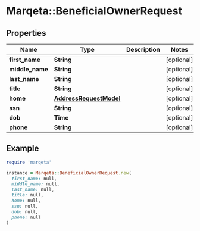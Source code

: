 # Marqeta::BeneficialOwnerRequest

## Properties

| Name | Type | Description | Notes |
| ---- | ---- | ----------- | ----- |
| **first_name** | **String** |  | [optional] |
| **middle_name** | **String** |  | [optional] |
| **last_name** | **String** |  | [optional] |
| **title** | **String** |  | [optional] |
| **home** | [**AddressRequestModel**](AddressRequestModel.md) |  | [optional] |
| **ssn** | **String** |  | [optional] |
| **dob** | **Time** |  | [optional] |
| **phone** | **String** |  | [optional] |

## Example

```ruby
require 'marqeta'

instance = Marqeta::BeneficialOwnerRequest.new(
  first_name: null,
  middle_name: null,
  last_name: null,
  title: null,
  home: null,
  ssn: null,
  dob: null,
  phone: null
)
```

